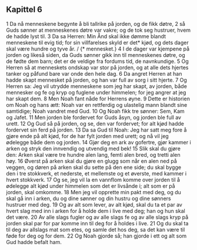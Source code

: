 ## Kapittel 6

1 Da nå menneskene begynte å bli tallrike på jorden, og de fikk døtre,
2 så Guds sønner at menneskenes døtre var vakre; og de tok seg hustruer, hvem de hadde lyst til.
3 Da sa Herren: Min Ånd skal ikke dømme blandt menneskene til evig tid; for sin villfarelses skyld er det* kjød, og dets dager skal være hundre og tyve år. / {* mennesket.}
4 I de dager var kjempene på jorden og likeså siden, da Guds sønner gikk inn til menneskenes døtre, og de fødte dem barn; det er de veldige fra fordums tid, de navnkundige.
5 Og Herren så at menneskets ondskap var stor på jorden, og at alle dets hjertes tanker og påfund bare var onde den hele dag.
6 Da angret Herren at han hadde skapt mennesket på jorden, og han var full av sorg i sitt hjerte.
7 Og Herren sa: Jeg vil utrydde menneskene som jeg har skapt, av jorden, både mennesker og fe og kryp og fuglene under himmelen; for jeg angrer at jeg har skapt dem.
8 Men Noah fant nåde for Herrens øyne.
9 Dette er historien om Noah og hans ætt: Noah var en rettferdig og ulastelig mann blandt sine samtidige; Noah vandret med Gud.
10 Og Noah fikk tre sønner: Sem, Kam og Jafet.
11 Men jorden ble fordervet for Guds åsyn, og jorden ble full av urett.
12 Og Gud så på jorden, og se, den var fordervet; for alt kjød hadde fordervet sin ferd på jorden.
13 Da sa Gud til Noah: Jeg har satt meg fore å gjøre ende på alt kjød, for de har fylt jorden med urett; og nå vil jeg ødelegge både dem og jorden.
14 Gjør deg en ark av gofertre, gjør kammer i arken og stryk den innvendig og utvendig med bek!
15 Slik skal du gjøre den: Arken skal være tre hundre alen lang, femti alen bred, og tretti alen høy.
16 Øverst på arken skal du gjøre en glugg som når en alen ned på veggen, og døren på arken skal du sette på den ene side; du skal bygge den i tre stokkverk, et nederste, et mellemste og et øverste, med kammer i hvert stokkverk.
17 Og se, jeg vil la en vannflom komme over jorden til å ødelegge alt kjød under himmelen som det er livsånde i; alt som er på jorden, skal omkomme.
18 Men jeg vil opprette min pakt med deg, og du skal gå inn i arken, du og dine sønner og din hustru og dine sønners hustruer med deg.
19 Og av alt som lever, av alt kjød, skal du ta et par av hvert slag med inn i arken for å holde dem i live med deg; han og hun skal det være.
20 Av alle slags fugler og av alle slags fe og av alle slags kryp på jorden skal par for par komme inn til deg for å holdes i live.
21 Og du skal ta til deg av allslags mat som etes, og samle det hos deg, sa det kan være til føde for deg og for dem.
22 Og Noah gjorde så; han gjorde i ett og alt som Gud hadde befalt ham.
